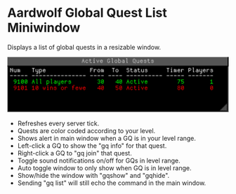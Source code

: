 # Aardwolf Global Quest List Miniwindow
Displays a list of global quests in a resizable window.

![screenshot of the plugin](https://github.com/Memnoch1244/GQ-List/blob/main/Screenshot.png)

- Refreshes every server tick.
- Quests are color coded according to your level.
- Shows alert in main window when a GQ is in your level range.
- Left-click a GQ to show the "gq info" for that quest.
- Right-click a GQ to "gq join" that quest.
- Toggle sound notifications on/off for GQs in level range.
- Auto toggle window to only show when GQ is in level range.
- Show/hide the window with "gqshow" and "gqhide".
- Sending "gq list" will still echo the command in the main window.

